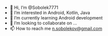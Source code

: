 - 👋 Hi, I’m @Sobolek7771
- 👀 I’m interested in Android, Kotlin, Java
- 🌱 I’m currently learning Android development
- 💞️ I’m looking to collaborate on ...
- 📫 How to reach me n.sobolekov@gmail.com

<!---
Sobolek7771/Sobolek7771 is a ✨ special ✨ repository because its `README.md` (this file) appears on your GitHub profile.
You can click the Preview link to take a look at your changes.
--->
